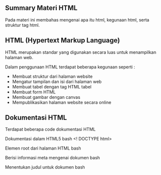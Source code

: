 ## Summary Materi HTML

Pada materi ini membahas mengenai apa itu html, kegunaan html, serta struktur tag html.


## HTML (Hypertext Markup Language)

HTML merupakan standar yang digunakan secara luas untuk menampilkan halaman web. 

Dalam penggunaan HTML terdapat beberapa kegunaan seperti :
- Membuat struktur dari halaman website 
- Mengatur tampilan dan isi dari halaman web
- Membuat tabel dengan tag HTML tabel
- Membuat form HTML
- Membuat gambar dengan canvas
- Mempublikasikan halaman website secara online


## Dokumentasi HTML

Terdapat beberapa code dokumentasi HTML 

Dokumentasi dalam HTML5
bash
  <! DOCTYPE html>


Elemen root dari halaman HTML
bash
  <html>


Berisi informasi meta mengenai dokumen
bash
  <head>


Menentukan judul untuk dokumen
bash
  <title>


Berisi konten halaman yang terlihat
bash
  <body> 



Dalam HTML terdapat beberapa tag seperti 
- tag div
bash
  <div>
    Content HTML
  </div>


- tag heading & paragraph
bash
  <h1>Heading Satu</h1>
  <h2>Heading Dua</h2>
  <h3>Heading Tiga</h3>
  <h4>Heading Empat</h4>
  <h5>Heading Lima</h5>
  <h6>Heading Enam</h6>
  <p>Paragraph</p>


- tag link
bash
  <a href="https://github.com">
     website github 
  </a>


- tag image
bash
  <img src="logo.png"/>


- tag table
bash
  <table></table>
  <tr></tr>
  <td></td>
  <th></th>


- tag form
bash
  <form></form>


Terdapat beberapa styling pada paragraph HTML
bash
  <strong>membuat text lebih tebal</strong>
  <em>penekanan  pada text menjadi italic</em>
  <s>membuat text dengan garis tercoret</s>
  <br/>(line break, untuk membuat garis baru)


Selain itu, terdapat beberapa unordered list di HTML seperti: 
- Untuk menandai item yang tidak berurut
bash
  <ul></ul>


- Untuk mengganti simbol dari unordered list
bash
  <ul type="">


- Git new branch
bash
  git branch name_new_branch






## Akses Documentation

[Screenshot](https://github.com/nadiahindrianti/react_nadiah-indrianti/tree/main/03_HTML/Screenshot)


## Used By

Nadiah Indrianti

